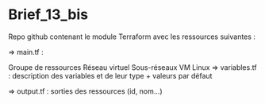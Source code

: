 # Brief_13_bis

Repo github contenant le module Terraform avec les ressources suivantes :

=> main.tf :

Groupe de ressources
Réseau virtuel
Sous-réseaux
VM Linux
=> variables.tf : description des variables et de leur type + valeurs par défaut

=> output.tf : sorties des ressources (id, nom...)
